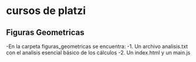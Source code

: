 # cursos de platzi

## Figuras Geometricas

-En la carpeta figuras_geometricas se encuentra:
    -1. Un archivo analisis.txt con el analisis esencial básico de los cálculos
    -2. Un index.html y un main.js